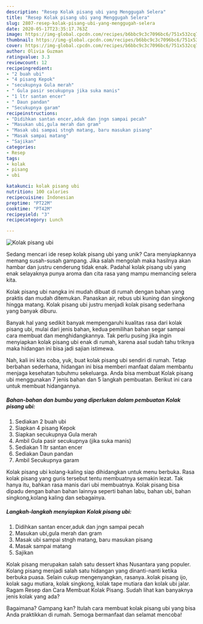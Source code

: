 ```yaml
---
description: "Resep Kolak pisang ubi yang Menggugah Selera"
title: "Resep Kolak pisang ubi yang Menggugah Selera"
slug: 2807-resep-kolak-pisang-ubi-yang-menggugah-selera
date: 2020-05-17T23:35:17.763Z
image: https://img-global.cpcdn.com/recipes/b6bbc9c3c7096bc6/751x532cq70/kolak-pisang-ubi-foto-resep-utama.jpg
thumbnail: https://img-global.cpcdn.com/recipes/b6bbc9c3c7096bc6/751x532cq70/kolak-pisang-ubi-foto-resep-utama.jpg
cover: https://img-global.cpcdn.com/recipes/b6bbc9c3c7096bc6/751x532cq70/kolak-pisang-ubi-foto-resep-utama.jpg
author: Olivia Guzman
ratingvalue: 3.3
reviewcount: 12
recipeingredient:
- "2 buah ubi"
- "4 pisang Kepok"
- "secukupnya Gula merah"
- " Gula pasir secukupnya jika suka manis"
- "1 ltr santan encer"
- " Daun pandan"
- "Secukupnya garam"
recipeinstructions:
- "Didihkan santan encer,aduk dan jngn sampai pecah"
- "Masukan ubi,gula merah dan gram"
- "Masak ubi sampai stngh matang, baru masukan pisang"
- "Masak sampai matang"
- "Sajikan"
categories:
- Resep
tags:
- kolak
- pisang
- ubi

katakunci: kolak pisang ubi 
nutrition: 100 calories
recipecuisine: Indonesian
preptime: "PT22M"
cooktime: "PT42M"
recipeyield: "3"
recipecategory: Lunch

---
```



![Kolak pisang ubi](https://img-global.cpcdn.com/recipes/b6bbc9c3c7096bc6/751x532cq70/kolak-pisang-ubi-foto-resep-utama.jpg)

Sedang mencari ide resep kolak pisang ubi yang unik? Cara menyiapkannya memang susah-susah gampang. Jika salah mengolah maka hasilnya akan hambar dan justru cenderung tidak enak. Padahal kolak pisang ubi yang enak selayaknya punya aroma dan cita rasa yang mampu memancing selera kita.

Kolak pisang ubi nangka ini mudah dibuat di rumah dengan bahan yang praktis dan mudah ditemukan. Panaskan air, rebus ubi kuning dan singkong hingga matang. Kolak pisang ubi justru menjadi kolak pisang sederhana yang banyak diburu.

Banyak hal yang sedikit banyak mempengaruhi kualitas rasa dari kolak pisang ubi, mulai dari jenis bahan, kedua pemilihan bahan segar sampai cara membuat dan menghidangkannya. Tak perlu pusing jika ingin menyiapkan kolak pisang ubi enak di rumah, karena asal sudah tahu triknya maka hidangan ini bisa jadi sajian istimewa.


Nah, kali ini kita coba, yuk, buat kolak pisang ubi sendiri di rumah. Tetap berbahan sederhana, hidangan ini bisa memberi manfaat dalam membantu menjaga kesehatan tubuhmu sekeluarga. Anda bisa membuat Kolak pisang ubi menggunakan 7 jenis bahan dan 5 langkah pembuatan. Berikut ini cara untuk membuat hidangannya.

<!--inarticleads1-->

##### Bahan-bahan dan bumbu yang diperlukan dalam pembuatan Kolak pisang ubi:

1. Sediakan 2 buah ubi
1. Siapkan 4 pisang Kepok
1. Siapkan secukupnya Gula merah
1. Ambil  Gula pasir secukupnya (jika suka manis)
1. Sediakan 1 ltr santan encer
1. Sediakan  Daun pandan
1. Ambil Secukupnya garam


Kolak pisang ubi kolang-kaling siap dihidangkan untuk menu berbuka. Rasa kolak pisang yang guris tersebut tentu membuatnya semakin lezat. Tak hanya itu, bahkan rasa manis dari ubi membuatnya. Kolak pisang bisa dipadu dengan bahan bahan lainnya seperti bahan labu, bahan ubi, bahan singkong,kolang kaling dan sebagainya. 

<!--inarticleads2-->

##### Langkah-langkah menyiapkan Kolak pisang ubi:

1. Didihkan santan encer,aduk dan jngn sampai pecah
1. Masukan ubi,gula merah dan gram
1. Masak ubi sampai stngh matang, baru masukan pisang
1. Masak sampai matang
1. Sajikan


Kolak pisang merupakan salah satu dessert khas Nusantara yang populer. Kolang pisang menjadi salah satu hidangan yang dinanti-nanti ketika berbuka puasa. Selain cukup mengenyangkan, rasanya..kolak pisang ijo, kolak sagu mutiara, kolak singkong, kolak tape mutiara dan kolak ubi jalar. Ragam Resep dan Cara Membuat Kolak Pisang. Sudah lihat kan banyaknya jenis kolak yang ada? 

Bagaimana? Gampang kan? Itulah cara membuat kolak pisang ubi yang bisa Anda praktikkan di rumah. Semoga bermanfaat dan selamat mencoba!
